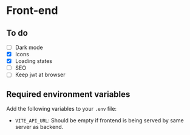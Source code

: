 # Front-end

## To do

- [ ] Dark mode
- [x] Icons
- [x] Loading states
- [ ] SEO
- [ ] Keep jwt at browser

## Required environment variables

Add the following variables to your `.env` file:

- `VITE_API_URL`: Should be empty if frontend is being served by same server as backend.